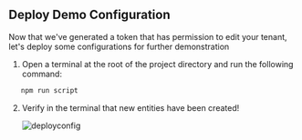## Deploy Demo Configuration

Now that we've generated a token that has permission to edit your tenant, let's deploy some configurations for further demonstration

1. Open a terminal at the root of the project directory and run the following command:

```bash
   npm run script
```
2. Verify in the terminal that new entities have been created!

     ![deployconfig](../../assets/images/deployconfig.png)

